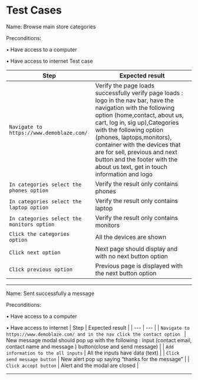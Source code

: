 # Test Cases

Name: Browse main store categories

Preconditions:

•	Have access to a computer 

•	Have access to internet
Test case

| Step | Expected result |
| --- | --- |
| `Navigate to https://www.demoblaze.com/` | Verify the page loads successfully verify page loads :  logo in the nav bar, have the navigation with the following option (home,contact, about us, cart, log in, sig up),Categories with the following option (phones, laptops,monitors), container with the devices that are for sell, previous and next button and the footer with the about us text, get in touch information and logo|
| `In categories select the phones option` | Verify the result only contains phones |
| `In categories select the laptop option` | Verify the result only contains laptop |
| `In categories select the monitors option` | Verify the result only contains monitors |
| `Click the categories option` | All the devices are shown |
| `Click next option` | Next page should display and with no next button option |
| `Click previous option` | Previous page is displayed with the next button option |


-------

Name: Sent successfully a message

Preconditions:

•	Have access to a computer 

•	Have access to internet
| Step | Expected result |
| --- | --- |
| `Navigate to https://www.demoblaze.com/ and in the nav click the contact option ` | New message modal should pop up with the following : input (contact email, contact name and message ) button(close and send message)  |
| `Add information to the all inputs` | All the inputs have data (text) |
| `Click send message button` | New alert pop up saying “thanks for the message” |
| `Click accept button` | Alert and the modal are closed |

---------
